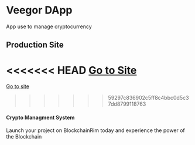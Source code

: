 # Veegor DApp

App use to manage cryptocurrency

## Production Site

<<<<<<< HEAD
[Go to Site](https://veegor.heorkuapp.com)
=======
[Go to site](https://veegor.herokuapp.com)
>>>>>>> 59297c836902c5ff8c4bbc0d5c37dd8799118763

#### Crypto Managment System

Launch your project on BlockchainRim today and experience the power of the Blockchain

